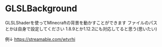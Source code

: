 # GLSLBackground
GLSLShaderを使ってMInecraftの背景を動かすことができます
ファイルのパスとかは自身で設定してください
1.8.9とか1.12.2にも対応してると思う(思いたい)

例↓
https://streamable.com/wtvrhi
